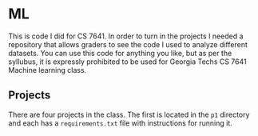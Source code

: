 # ML

This is code I did for CS 7641. In order to turn in the projects I needed a repository that allows graders to see the code I used 
to analyze different datasets. You can use this code for anything you like, but as per the syllubus, it is expressly prohibited
to be used for Georgia Techs CS 7641 Machine learning class.

## Projects

There are four projects in the class. The first is located in the `p1` directory and each has a `requirements.txt` file with
instructions for running it.